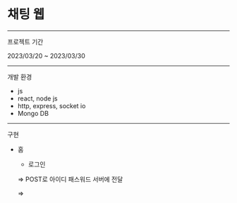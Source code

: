 # 채팅 웹

---

프로젝트 기간 

2023/03/20 ~ 2023/03/30

---

개발 환경
* js
* react, node js
* http, express, socket io
* Mongo DB

---

구현
- 홈
    - 로그인 
    
    => POST로 아이디 패스워드 서버에 전달 
    
    => 


